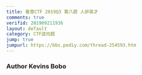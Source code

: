 ```yaml
---
title: 看雪CTF 2019Q3 第八题 人妒英才
comments: true
verifid: 201909211936
layout: default
category: CTF逆向题
jump: true
jumpurl: https://bbs.pediy.com/thread-254593.htm
---
```


### Author Kevins Bobo

